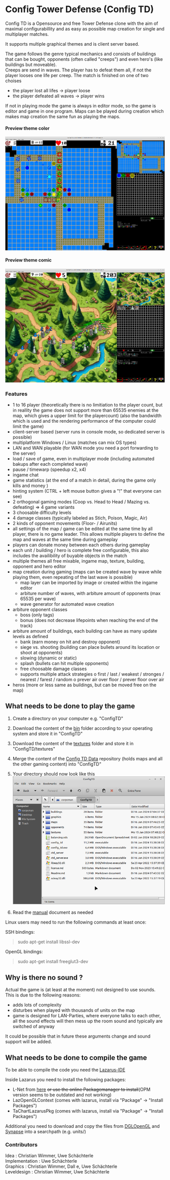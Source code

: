 # Config Tower Defense (Config TD)

Config TD is a Opensource and free Tower Defense clone with the aim of maximal configurabillity and as easy as possible map creation for single and multiplayer matches.

It supports multiple graphical themes and is client server based. 

The game follows the genre typical mechanics and consists of buildings that can be bought, opponents (often called "creeps") and even hero's (like buildings but moveable). <br>
Creeps are send in waves. The player has to defeat them all, if not the player looses one life per creep. The match is finished on one of two choises

* the player lost all lifes -> player loose
* the player defeated all waves -> player wins

If not in playing mode the game is always in editor mode, so the game is editor and game in one program. Maps can be played during creation which makes map creation the same fun as playing the maps.

#### Preview theme color
![](documentation/images/preview_color.png)

#### Preview theme comic
![](documentation/images/preview_comic.png)

### Features
- 1 to 16 player (theoretically there is no limitiation to the player count, but in reallity the game does not support more than 65535 enemies at the map, which gives a upper limit for the playercount) (also the bandwidth which is used and the rendering performance of the computer could limit the game)
- client-server based (server runs in console mode, so dedicated server is possible)
- multiplatform Windows / Linux (matches can mix OS types)
- LAN and WAN playable (for WAN mode you need a port forwarding to the server)
- load / save of game, even in multiplayer mode (including automated bakups after each completed wave)
- pause / timewarp (speedup x2, x4)
- ingame chat
- game statistics (at the end of a match in detail, during the game only kills and money )
- hinting system (CTRL + left mouse button gives a "!" that everyone can see)
- 2 orthogonal gaming modes (Coop vs. Head to Head / Mazing vs. defeating) => 4 game variants
- 3 choosable difficulty levels
- 4 damage classes (typically labeled as Stich, Poison, Magic, Air)
- 2 kinds of opponent movements (Floor- / Airunits)
- all settings of the map / game can be edited at the same time by all player, there is no game leader. This allows multiple players to define the map and waves at the same time during gameplay
- players can donate money between each others during gameplay
- each unit / building / hero is complete free configurable, this also includes the availibility of buyable objects in the match
- multiple themes all free mixable, ingame map, texture, building, opponent and hero editor
- map creation during gaming (maps can be created wave by wave while playing them, even repeating of the last wave is possible)
  * map layer can be imported by image or created within the ingame editor
  * arbiture number of waves, with arbiture amount of opponents (max 65535 per wave)
  * wave generator for automated wave creation
- arbiture opponent classes
  * boss (only tags)
  * bonus (does not decrease lifepoints when reaching the end of the track)
- arbiture amount of buildings, each building can have as many update levels as defined
  * bank (earn money on hit and destroy opponent)
  * siege vs. shooting (building can place bullets around its location or shoot at opponents)
  * slowing (dynamic or static)
  * splash (bullets can hit multiple opponents)
  * free choosable damage classes
  * supports multiple attack strategies
    o first / last / weakest / stronges / nearest / farest / random
    o prever air over floor / prever floor over air
- heros (more or less same as buildings, but can be moved free on the map)  

## What needs to be done to play the game

1. Create a directory on your computer e.g. "ConfigTD"

2. Download the content of the [bin](https://github.com/PascalCorpsman/ConfigTD/tree/main/bin) folder according to your operating system and store it in "ConfigTD"
2. Download the content of the [textures](https://github.com/PascalCorpsman/ConfigTD/tree/main/textures) folder and store it in "ConfigTD/textures"
3. Merge the content of the [Config TD Data](https://github.com/PascalCorpsman/ConfigTD_Data) repository (holds maps and all the other gaming content) into "ConfigTD"
4. Your directory should now look like this ![](documentation/images/folder_preview.png)
5. Read the [manual](documentation/Readme.md) document as needed
   
Linux users may need to run the following commands at least once:<br>

SSH bindings:

> sudo apt-get install libssl-dev

OpenGL bindings:

> sudo apt-get install freeglut3-dev
## Why is there no sound ?

Actual the game is (at least at the moment) not designed to use sounds. This is due to the following reasons:
- adds lots of complexity
- disturbes when played with thousands of units on the map
- game is designed for LAN-Parties, where everyone talks to each other, all the sound effects will then mess up the room sound and typically are switched of anyway

It could be possible that in future these arguments change and sound support will be added.

## What needs to be done to compile the game

To be able to compile the code you need the [Lazarus-IDE](https://www.lazarus-ide.org)

Inside Lazarus you need to install the following packages:
- L-Net from [here](https://github.com/almindor/lnet) ~~or use the online Packagemanager to install~~(OPM version seems to be outdated and not working)
- LazOpenGLContext (comes with lazarus, install via "Package" -> "Install Packages")
- TaChartLazarusPkg (comes with lazarus, install via "Package" -> "Install Packages")

Additional you need to download and copy the files from [DGLOpenGL](https://github.com/saschawillems/dglopengl) and [Synapse](http://www.ararat.cz/synapse/doku.php/download) 
into a searchpath (e.g. units/)

### Contributors
Idea : Christian Wimmer, Uwe Schächterle<br>
Implementation : Uwe Schächterle<br>
Graphics : Christian Wimmer, Dall e, Uwe Schächterle<br>
Leveldesign : Christian Wimmer, Uwe Schächterle<br>
